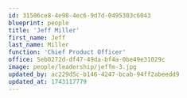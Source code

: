 ```yaml
---
id: 31506ce8-4e98-4ec6-9d7d-0495303c6043
blueprint: people
title: 'Jeff Miller'
first_name: Jeff
last_name: Miller
function: 'Chief Product Officer'
office: 5eb0272d-df47-49da-bf4a-0be49e31029c
image: people/leadership/jeffm-3.jpg
updated_by: ac229d5c-b146-4247-bcab-94ff2abeedd9
updated_at: 1743117779
---
```

